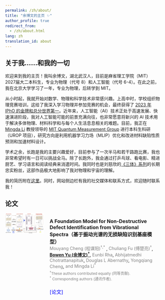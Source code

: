 ```yaml
---
permalink: /zh/about/
title: "余博文的主页 ✨"
author_profile: true
redirect_from:
  - /zh/about.html
lang: zh
translation_id: about
---
```


## 关于我……和我的一切

欢迎来到我的主页！我叫余博文，湖北武汉人，目前是麻省理工学院（MIT）2027届大二本科生，专业为物理（代号 8）和人工智能（代号 6-4）。在此之前，我在北京大学学习了一年，专业为物理，后转学到 MIT。

从小时起，我就开始对数学、物理和科学技术非常感兴趣。上高中时，学校组织物理竞赛培训，这给了我深入学习物理并参加竞赛的机会，最终获得了 [2023 年 IPhO 的金牌和总分世界第一](https://international-physics-olympiad2023-tokyo.jp/)。近年来，人工智能（AI）技术正处于高速发展、快速演进阶段，我对人工智能可能的前景充满向往，也非常愿意将新兴的 AI 技术用于解决多体物理、材料科学和与每个人生活息息相关的难题。目前，我正在 [Mingda Li](https://web.mit.edu/nse/people/faculty/mli.html) 教授领导的 [MIT Quantum Measurement Group](https://qm.mit.edu) 进行本科生科研（UROP 项目），研究方向是利用机器学习力场（MLIP）优化和改进材料缺陷性质预测和加速材料设计。

学术之余，长跑是我的主要兴趣爱好，目前参与了一次半马和若干路跑比赛，我也非常希望时有一日可以挑战全马。除了长跑外，我会通过打乒乓球、看电影、精进厨艺、学习语言和阅读经典来消遣时间。我同时也是刘慈欣的[《三体》系列](https://zh.wikipedia.org/wiki/%E4%B8%89%E4%BD%93%E7%B3%BB%E5%88%97)的长期忠实粉丝，这部作品极大地影响了我对物理和宇宙的理解。

我的简历附在[这里](https://bowenyu066.github.io/cv/)。同时，网站侧边栏有我的社交媒体和联系方式，欢迎随时联系我！

## 论文

<div class="row">
    <div class="column" style="display: inline-block; vertical-align: top; width: 25%;">
        <a href="/images/publications/DefectNet.png"><img src="/images/publications/DefectNet.png"></a>
    </div>
    <div class="column" style="display: inline-block; vertical-align: top; width: 70%; margin-left: 3%">
        <p style="display: inline-block; vertical-align: top; font-size: 16px; margin-bottom: 0;"><b>A Foundation Model for Non-Destructive Defect Identification from Vibrational Spectra（基于振动光谱的无损缺陷识别基座模型）</b></p>
        <p style="display: inline-block; vertical-align: top; font-size: 14px; margin-top: 0; margin-bottom: 10px;">
                <span style="color: gray;">Mouyang Cheng (程谋阳)<sup>†,*</sup> </span>,
                <span style="color: gray;"> Chuliang Fu (傅楚亮)<sup>†</sup></span>,
                <u><b>Bowen Yu (余博文)<sup>†</sup></b></u>,
                <span style="color: gray;">Eunbi Rha</span>,
                <span style="color: gray;">Abhijatmedhi Chotrattanapituk</span>,
                <span style="color: gray;">Douglas L Abernathy</span>,
                <span style="color: gray;">Yongqiang Cheng</span>,
                <span style="color: gray;">and Mingda Li<sup>*</sup></span>
        </p>
        <p style="display: inline-block; vertical-align: top; font-size: 12px; margin-top: -5px; color: gray;">
            <sup>†</sup>These authors contributed equally (同等贡献).<br>
            <sup>*</sup> Corresponding authors (通讯作者).
        </p>
        <br>
        <p style="display: inline-block; vertical-align: top; font-size: 16px; margin-top: 10px;">
             <a href="https://arxiv.org/pdf/2506.00725" style="text-decoration: none; color: blue;">[论文]</a>
        </p>
    </div>
</div>


